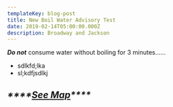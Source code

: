 ```yaml
---
templateKey: blog-post
title: New Boil Water Advisory Test
date: 2019-02-14T05:00:00.000Z
description: Broadway and Jackson
---
```

_**Do not**_ consume water without boiling for 3 minutes......

* sdlkfd;lka
* sl;kdfjsdlkj

## _\*\*\*\*_[_**See Map**_](https://wmu.geosync.cloud/blog/2019-02-14-boil-water-advisory-test/)_\*\*\*\*_

